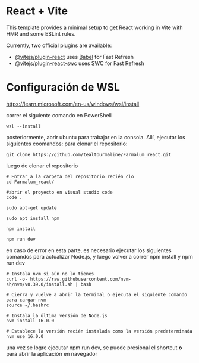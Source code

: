 # React + Vite

This template provides a minimal setup to get React working in Vite with HMR and some ESLint rules.

Currently, two official plugins are available:

- [@vitejs/plugin-react](https://github.com/vitejs/vite-plugin-react/blob/main/packages/plugin-react/README.md) uses [Babel](https://babeljs.io/) for Fast Refresh
- [@vitejs/plugin-react-swc](https://github.com/vitejs/vite-plugin-react-swc) uses [SWC](https://swc.rs/) for Fast Refresh

# Configuración de WSL
https://learn.microsoft.com/en-us/windows/wsl/install

correr el siguiente comando en PowerShell
```
wsl --install
```
posteriormente, abrir ubuntu para trabajar en la consola. Allí, ejecutar los siguientes coomandos:
para clonar el repositorio:
```
git clone https://github.com/tealtourmaline/Farmalum_react.git
```
luego de clonar el repositorio
```
# Entrar a la carpeta del repositorio recién clo
cd Farmalum_react/

#abrir el proyecto en visual studio code
code .

sudo apt-get update

sudo apt install npm

npm install

npm run dev
```
en caso de error en esta parte, es necesario ejecutar los siguientes comandos para actualizar Node.js, y luego volver a correr npm install y npm run dev
```
# Instala nvm si aún no lo tienes
curl -o- https://raw.githubusercontent.com/nvm-sh/nvm/v0.39.0/install.sh | bash

# Cierra y vuelve a abrir la terminal o ejecuta el siguiente comando para cargar nvm
source ~/.bashrc

# Instala la última versión de Node.js
nvm install 16.0.0

# Establece la versión recién instalada como la versión predeterminada
nvm use 16.0.0

```

una vez se logre ejecutar npm run dev, se puede presional el shortcut **o** para abrir la aplicación en navegador
